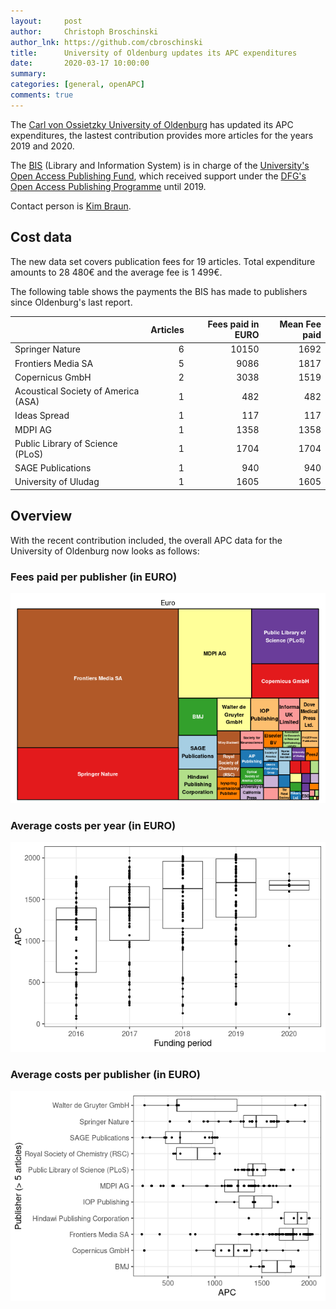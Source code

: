 ```yaml
---
layout:     post
author:     Christoph Broschinski
author_lnk: https://github.com/cbroschinski
title:      University of Oldenburg updates its APC expenditures
date:       2020-03-17 10:00:00
summary:    
categories: [general, openAPC]
comments: true
---
```





The [Carl von Ossietzky University of Oldenburg](https://www.uni-oldenburg.de/en/) has updated its APC expenditures, the lastest contribution provides more articles for the years 2019 and 2020.

The [BIS](http://www.bis.uni-oldenburg.de/en/bishome/) (Library and Information System) is in charge of the [University's Open Access Publishing Fund](http://www.bis.uni-oldenburg.de/en/teachingresearchingpublishing/open-access/open-access-publication-fund/), which received support under the [DFG's Open Access Publishing Programme](http://www.dfg.de/en/research_funding/programmes/infrastructure/lis/funding_opportunities/open_access/) until 2019.

Contact person is [Kim Braun](mailto:kim.braun@uni-oldenburg.de).

## Cost data



The new data set covers publication fees for 19 articles. Total expenditure amounts to 28 480€ and the average fee is 1 499€.

The following table shows the payments the BIS has made to publishers since Oldenburg's last report.


|                                    | Articles| Fees paid in EURO| Mean Fee paid|
|:-----------------------------------|--------:|-----------------:|-------------:|
|Springer Nature                     |        6|             10150|          1692|
|Frontiers Media SA                  |        5|              9086|          1817|
|Copernicus GmbH                     |        2|              3038|          1519|
|Acoustical Society of America (ASA) |        1|               482|           482|
|Ideas Spread                        |        1|               117|           117|
|MDPI AG                             |        1|              1358|          1358|
|Public Library of Science (PLoS)    |        1|              1704|          1704|
|SAGE Publications                   |        1|               940|           940|
|University of Uludag                |        1|              1605|          1605|

## Overview

With the recent contribution included, the overall APC data for the University of Oldenburg now looks as follows:

### Fees paid per publisher (in EURO)

![plot of chunk tree_oldenburg_2020_03_17_full](/figure/tree_oldenburg_2020_03_17_full-1.png)

###  Average costs per year (in EURO)

![plot of chunk box_oldenburg_2020_03_17_year_full](/figure/box_oldenburg_2020_03_17_year_full-1.png)

###  Average costs per publisher (in EURO)

![plot of chunk box_oldenburg_2020_03_17_publisher_full](/figure/box_oldenburg_2020_03_17_publisher_full-1.png)
